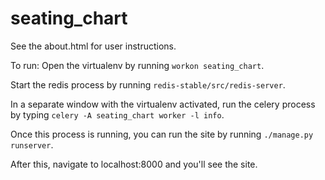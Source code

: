 seating_chart
=============
See the about.html for user instructions.

To run:
Open the virtualenv by running `workon seating_chart`.

Start the redis process by running `redis-stable/src/redis-server`.

In a separate window with the virtualenv activated, run the celery process by typing `celery -A seating_chart worker -l info`.

Once this process is running, you can run the site by running `./manage.py runserver`.

After this, navigate to localhost:8000 and you'll see the site.
